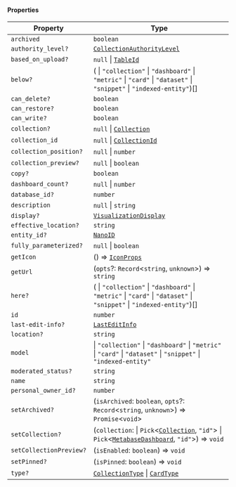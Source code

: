#### Properties

| Property                                                  | Type                                                                                                                                         |
| --------------------------------------------------------- | -------------------------------------------------------------------------------------------------------------------------------------------- |
| <a id="archived"></a> `archived`                          | `boolean`                                                                                                                                    |
| <a id="authority_level"></a> `authority_level?`           | [`CollectionAuthorityLevel`](CollectionAuthorityLevel.md)                                                                                    |
| <a id="based_on_upload"></a> `based_on_upload?`           | `null` \| [`TableId`](TableId.md)                                                                                                            |
| <a id="below"></a> `below?`                               | ( \| `"collection"` \| `"dashboard"` \| `"metric"` \| `"card"` \| `"dataset"` \| `"snippet"` \| `"indexed-entity"`)\[]                       |
| <a id="can_delete"></a> `can_delete?`                     | `boolean`                                                                                                                                    |
| <a id="can_restore"></a> `can_restore?`                   | `boolean`                                                                                                                                    |
| <a id="can_write"></a> `can_write?`                       | `boolean`                                                                                                                                    |
| <a id="collection"></a> `collection?`                     | `null` \| [`Collection`](Collection.md)                                                                                                      |
| <a id="collection_id"></a> `collection_id`                | `null` \| [`CollectionId`](CollectionId.md)                                                                                                  |
| <a id="collection_position"></a> `collection_position?`   | `null` \| `number`                                                                                                                           |
| <a id="collection_preview"></a> `collection_preview?`     | `null` \| `boolean`                                                                                                                          |
| <a id="copy"></a> `copy?`                                 | `boolean`                                                                                                                                    |
| <a id="dashboard_count"></a> `dashboard_count?`           | `null` \| `number`                                                                                                                           |
| <a id="database_id"></a> `database_id?`                   | `number`                                                                                                                                     |
| <a id="description"></a> `description`                    | `null` \| `string`                                                                                                                           |
| <a id="display"></a> `display?`                           | [`VisualizationDisplay`](VisualizationDisplay.md)                                                                                            |
| <a id="effective_location"></a> `effective_location?`     | `string`                                                                                                                                     |
| <a id="entity_id"></a> `entity_id?`                       | [`NanoID`](NanoID.md)                                                                                                                        |
| <a id="fully_parameterized"></a> `fully_parameterized?`   | `null` \| `boolean`                                                                                                                          |
| <a id="geticon"></a> `getIcon`                            | () => [`IconProps`](IconProps.md)                                                                                                            |
| <a id="geturl"></a> `getUrl`                              | (`opts`?: `Record`<`string`, `unknown`>) => `string`                                                                                         |
| <a id="here"></a> `here?`                                 | ( \| `"collection"` \| `"dashboard"` \| `"metric"` \| `"card"` \| `"dataset"` \| `"snippet"` \| `"indexed-entity"`)\[]                       |
| <a id="id"></a> `id`                                      | `number`                                                                                                                                     |
| <a id="last-edit-info"></a> `last-edit-info?`             | [`LastEditInfo`](LastEditInfo.md)                                                                                                            |
| <a id="location"></a> `location?`                         | `string`                                                                                                                                     |
| <a id="model"></a> `model`                                | \| `"collection"` \| `"dashboard"` \| `"metric"` \| `"card"` \| `"dataset"` \| `"snippet"` \| `"indexed-entity"`                             |
| <a id="moderated_status"></a> `moderated_status?`         | `string`                                                                                                                                     |
| <a id="name"></a> `name`                                  | `string`                                                                                                                                     |
| <a id="personal_owner_id"></a> `personal_owner_id?`       | `number`                                                                                                                                     |
| <a id="setarchived"></a> `setArchived?`                   | (`isArchived`: `boolean`, `opts`?: `Record`<`string`, `unknown`>) => `Promise`<`void`>                                                       |
| <a id="setcollection"></a> `setCollection?`               | (`collection`: \| `Pick`<[`Collection`](Collection.md), `"id"`> \| `Pick`<[`MetabaseDashboard`](../MetabaseDashboard.md), `"id"`>) => `void` |
| <a id="setcollectionpreview"></a> `setCollectionPreview?` | (`isEnabled`: `boolean`) => `void`                                                                                                           |
| <a id="setpinned"></a> `setPinned?`                       | (`isPinned`: `boolean`) => `void`                                                                                                            |
| <a id="type"></a> `type?`                                 | [`CollectionType`](CollectionType.md) \| [`CardType`](CardType.md)                                                                           |
